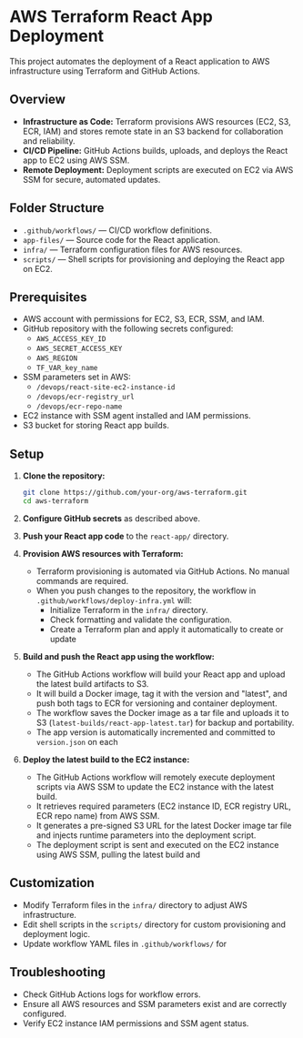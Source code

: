 # AWS Terraform React App Deployment

This project automates the deployment of a React application to AWS
infrastructure using Terraform and GitHub Actions.

## Overview

- **Infrastructure as Code:** Terraform provisions AWS resources (EC2, S3, ECR,
  IAM) and stores remote state in an S3 backend for collaboration and
  reliability.
- **CI/CD Pipeline:** GitHub Actions builds, uploads, and deploys the React app
  to EC2 using AWS SSM.
- **Remote Deployment:** Deployment scripts are executed on EC2 via AWS SSM for
  secure, automated updates.

## Folder Structure

- `.github/workflows/` — CI/CD workflow definitions.
- `app-files/` — Source code for the React application.
- `infra/` — Terraform configuration files for AWS resources.
- `scripts/` — Shell scripts for provisioning and deploying the React app on
  EC2.

## Prerequisites

- AWS account with permissions for EC2, S3, ECR, SSM, and IAM.
- GitHub repository with the following secrets configured:
  - `AWS_ACCESS_KEY_ID`
  - `AWS_SECRET_ACCESS_KEY`
  - `AWS_REGION`
  - `TF_VAR_key_name`
- SSM parameters set in AWS:
  - `/devops/react-site-ec2-instance-id`
  - `/devops/ecr-registry_url`
  - `/devops/ecr-repo-name`
- EC2 instance with SSM agent installed and IAM permissions.
- S3 bucket for storing React app builds.

## Setup

1. **Clone the repository:**

   ```sh
   git clone https://github.com/your-org/aws-terraform.git
   cd aws-terraform
   ```

2. **Configure GitHub secrets** as described above.

3. **Push your React app code** to the `react-app/` directory.

4. **Provision AWS resources with Terraform:**

   - Terraform provisioning is automated via GitHub Actions. No manual commands
     are required.
   - When you push changes to the repository, the workflow in
     `.github/workflows/deploy-infra.yml` will:
     - Initialize Terraform in the `infra/` directory.
     - Check formatting and validate the configuration.
     - Create a Terraform plan and apply it automatically to create or update

5. **Build and push the React app using the workflow:**

   - The GitHub Actions workflow will build your React app and upload the latest
     build artifacts to S3.
   - It will build a Docker image, tag it with the version and "latest", and
     push both tags to ECR for versioning and container deployment.
   - The workflow saves the Docker image as a tar file and uploads it to S3
     (`latest-builds/react-app-latest.tar`) for backup and portability.
   - The app version is automatically incremented and committed to
     `version.json` on each

6. **Deploy the latest build to the EC2 instance:**

   - The GitHub Actions workflow will remotely execute deployment scripts via
     AWS SSM to update the EC2 instance with the latest build.
   - It retrieves required parameters (EC2 instance ID, ECR registry URL, ECR
     repo name) from AWS SSM.
   - It generates a pre-signed S3 URL for the latest Docker image tar file and
     injects runtime parameters into the deployment script.
   - The deployment script is sent and executed on the EC2 instance using AWS
     SSM, pulling the latest build and

## Customization

- Modify Terraform files in the `infra/` directory to adjust AWS infrastructure.
- Edit shell scripts in the `scripts/` directory for custom provisioning and
  deployment logic.
- Update workflow YAML files in `.github/workflows/` for

## Troubleshooting

- Check GitHub Actions logs for workflow errors.
- Ensure all AWS resources and SSM parameters exist and are correctly
  configured.
- Verify EC2 instance IAM permissions and SSM agent status.
